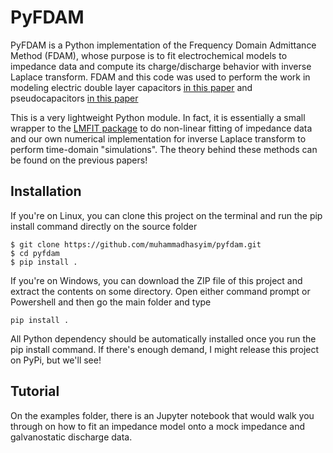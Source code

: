 # PyFDAM

PyFDAM is a Python implementation of the Frequency Domain Admittance Method (FDAM), whose purpose is to fit electrochemical models to impedance data and compute its charge/discharge behavior with inverse Laplace transform. FDAM and this code was used to perform the work in modeling electric double layer capacitors [in this paper](https://iopscience.iop.org/article/10.1149/2.0051713jes) and pseudocapacitors [in this paper](https://iopscience.iop.org/article/10.1149/1945-7111/ab6722)

This is a very lightweight Python module. In fact, it is essentially a small wrapper to the [LMFIT package](https://lmfit.github.io/lmfit-py/) to do non-linear fitting of impedance data and our own numerical implementation for inverse Laplace transform to perform time-domain "simulations". The theory behind these methods can be found on the previous papers!

## Installation

If you're on Linux, you can clone this project on the terminal and run the pip install command directly on the source folder 

```console
$ git clone https://github.com/muhammadhasyim/pyfdam.git
$ cd pyfdam
$ pip install .
```

If you're on Windows, you can download the ZIP file of this project and extract the contents on some directory. Open either command prompt or Powershell and then go the main folder and type

```console
pip install .
```

All Python dependency should be automatically installed once you run the pip install command. If there's enough demand, I might release this project on PyPi, but we'll see!

## Tutorial

On the examples folder, there is an Jupyter notebook that would walk you through on how to fit an impedance model onto a mock impedance and galvanostatic discharge data.
